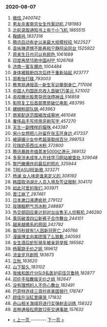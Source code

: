 ### 2020-08-07 
1. [ 微信 ](https://s.weibo.com/weibo?q=%E5%BE%AE%E4%BF%A1&Refer=top) *2400742*
1. [ 男友杀害南京女生作案动机 ](https://s.weibo.com/weibo?q=%23%E7%94%B7%E5%8F%8B%E6%9D%80%E5%AE%B3%E5%8D%97%E4%BA%AC%E5%A5%B3%E7%94%9F%E4%BD%9C%E6%A1%88%E5%8A%A8%E6%9C%BA%23&Refer=top) *2181983*
1. [ 北航录取通知书上有个小飞机 ](https://s.weibo.com/weibo?q=%23%E5%8C%97%E8%88%AA%E5%BD%95%E5%8F%96%E9%80%9A%E7%9F%A5%E4%B9%A6%E4%B8%8A%E6%9C%89%E4%B8%AA%E5%B0%8F%E9%A3%9E%E6%9C%BA%23&Refer=top) *1865515*
1. [ 鞠婧祎 ](https://s.weibo.com/weibo?q=%E9%9E%A0%E5%A9%A7%E7%A5%8E&Refer=top) *1837316*
1. [ 腾讯启动有史以来最大规模校招 ](https://s.weibo.com/weibo?q=%23%E8%85%BE%E8%AE%AF%E5%90%AF%E5%8A%A8%E6%9C%89%E5%8F%B2%E4%BB%A5%E6%9D%A5%E6%9C%80%E5%A4%A7%E8%A7%84%E6%A8%A1%E6%A0%A1%E6%8B%9B%23&Refer=top) *1622527*
1. [ 袁咏琳遗憾不能再和宁静阿朵同台 ](https://s.weibo.com/weibo?q=%23%E8%A2%81%E5%92%8F%E7%90%B3%E9%81%97%E6%86%BE%E4%B8%8D%E8%83%BD%E5%86%8D%E5%92%8C%E5%AE%81%E9%9D%99%E9%98%BF%E6%9C%B5%E5%90%8C%E5%8F%B0%23&Refer=top) *1525922*
1. [ 原来生日也可以有颜色 ](https://s.weibo.com/weibo?q=%23%E5%8E%9F%E6%9D%A5%E7%94%9F%E6%97%A5%E4%B9%9F%E5%8F%AF%E4%BB%A5%E6%9C%89%E9%A2%9C%E8%89%B2%23&Refer=top) *1061689*
1. [ 印度再禁15款中国APP ](https://s.weibo.com/weibo?q=%23%E5%8D%B0%E5%BA%A6%E5%86%8D%E7%A6%8115%E6%AC%BE%E4%B8%AD%E5%9B%BDAPP%23&Refer=top) *1026768*
1. [ 济南一客车爆炸 ](https://s.weibo.com/weibo?q=%23%E6%B5%8E%E5%8D%97%E4%B8%80%E5%AE%A2%E8%BD%A6%E7%88%86%E7%82%B8%23&Refer=top) *1004484*
1. [ 身体被敲断四次后终于重新站起 ](https://s.weibo.com/weibo?q=%23%E8%BA%AB%E4%BD%93%E8%A2%AB%E6%95%B2%E6%96%AD%E5%9B%9B%E6%AC%A1%E5%90%8E%E7%BB%88%E4%BA%8E%E9%87%8D%E6%96%B0%E7%AB%99%E8%B5%B7%23&Refer=top) *923777*
1. [ 郑希怡打碟 ](https://s.weibo.com/weibo?q=%23%E9%83%91%E5%B8%8C%E6%80%A1%E6%89%93%E7%A2%9F%23&Refer=top) *793003*
1. [ 教育局通报高一新生军训晕倒身亡 ](https://s.weibo.com/weibo?q=%23%E6%95%99%E8%82%B2%E5%B1%80%E9%80%9A%E6%8A%A5%E9%AB%98%E4%B8%80%E6%96%B0%E7%94%9F%E5%86%9B%E8%AE%AD%E6%99%95%E5%80%92%E8%BA%AB%E4%BA%A1%23&Refer=top) *717006*
1. [ 中国人均国民总收入首破1万美元 ](https://s.weibo.com/weibo?q=%23%E4%B8%AD%E5%9B%BD%E4%BA%BA%E5%9D%87%E5%9B%BD%E6%B0%91%E6%80%BB%E6%94%B6%E5%85%A5%E9%A6%96%E7%A0%B41%E4%B8%87%E7%BE%8E%E5%85%83%23&Refer=top) *521002*
1. [ 央视曝光股票导师涨停神话 ](https://s.weibo.com/weibo?q=%E5%A4%AE%E8%A7%86%E6%9B%9D%E5%85%89%E8%82%A1%E7%A5%A8%E5%AF%BC%E5%B8%88%E6%B6%A8%E5%81%9C%E7%A5%9E%E8%AF%9D&Refer=top) *516858*
1. [ 影院复工后首部票房破亿电影 ](https://s.weibo.com/weibo?q=%23%E5%BD%B1%E9%99%A2%E5%A4%8D%E5%B7%A5%E5%90%8E%E9%A6%96%E9%83%A8%E7%A5%A8%E6%88%BF%E7%A0%B4%E4%BA%BF%E7%94%B5%E5%BD%B1%23&Refer=top) *483795*
1. [ 螺蛳粉部队锅 ](https://s.weibo.com/weibo?q=%23%E8%9E%BA%E8%9B%B3%E7%B2%89%E9%83%A8%E9%98%9F%E9%94%85%23&Refer=top) *463963*
1. [ 商家配送范围被改成墓地 ](https://s.weibo.com/weibo?q=%23%E5%95%86%E5%AE%B6%E9%85%8D%E9%80%81%E8%8C%83%E5%9B%B4%E8%A2%AB%E6%94%B9%E6%88%90%E5%A2%93%E5%9C%B0%23&Refer=top) *461048*
1. [ 奢侈品手写师用牙刷写字 ](https://s.weibo.com/weibo?q=%23%E5%A5%A2%E4%BE%88%E5%93%81%E6%89%8B%E5%86%99%E5%B8%88%E7%94%A8%E7%89%99%E5%88%B7%E5%86%99%E5%AD%97%23&Refer=top) *457270*
1. [ 天生一副拽样的猫咪 ](https://s.weibo.com/weibo?q=%23%E5%A4%A9%E7%94%9F%E4%B8%80%E5%89%AF%E6%8B%BD%E6%A0%B7%E7%9A%84%E7%8C%AB%E5%92%AA%23&Refer=top) *443387*
1. [ 宋小女想把儿孙留在张玉环身边 ](https://s.weibo.com/weibo?q=%23%E5%AE%8B%E5%B0%8F%E5%A5%B3%E6%83%B3%E6%8A%8A%E5%84%BF%E5%AD%99%E7%95%99%E5%9C%A8%E5%BC%A0%E7%8E%89%E7%8E%AF%E8%BA%AB%E8%BE%B9%23&Refer=top) *417337*
1. [ 被逼婚少女中考超录取线百分 ](https://s.weibo.com/weibo?q=%23%E8%A2%AB%E9%80%BC%E5%A9%9A%E5%B0%91%E5%A5%B3%E4%B8%AD%E8%80%83%E8%B6%85%E5%BD%95%E5%8F%96%E7%BA%BF%E7%99%BE%E5%88%86%23&Refer=top) *399753*
1. [ 珍珠奶茶西瓜冰粉 ](https://s.weibo.com/weibo?q=%23%E7%8F%8D%E7%8F%A0%E5%A5%B6%E8%8C%B6%E8%A5%BF%E7%93%9C%E5%86%B0%E7%B2%89%23&Refer=top) *372800*
1. [ 腾讯暴跌市值蒸发5000亿港元 ](https://s.weibo.com/weibo?q=%23%E8%85%BE%E8%AE%AF%E6%9A%B4%E8%B7%8C%E5%B8%82%E5%80%BC%E8%92%B8%E5%8F%915000%E4%BA%BF%E6%B8%AF%E5%85%83%23&Refer=top) *369132*
1. [ 多家涉未成年人在线学习网站被查处 ](https://s.weibo.com/weibo?q=%23%E5%A4%9A%E5%AE%B6%E6%B6%89%E6%9C%AA%E6%88%90%E5%B9%B4%E4%BA%BA%E5%9C%A8%E7%BA%BF%E5%AD%A6%E4%B9%A0%E7%BD%91%E7%AB%99%E8%A2%AB%E6%9F%A5%E5%A4%84%23&Refer=top) *329048*
1. [ 黎巴嫩爆炸前最后的照片 ](https://s.weibo.com/weibo?q=%23%E9%BB%8E%E5%B7%B4%E5%AB%A9%E7%88%86%E7%82%B8%E5%89%8D%E6%9C%80%E5%90%8E%E7%9A%84%E7%85%A7%E7%89%87%23&Refer=top) *325944*
1. [ TREASURE新歌 ](https://s.weibo.com/weibo?q=%23TREASURE%E6%96%B0%E6%AD%8C%23&Refer=top) *323271*
1. [ 杨澜 女人味是谁来定义的 ](https://s.weibo.com/weibo?q=%E6%9D%A8%E6%BE%9C%20%E5%A5%B3%E4%BA%BA%E5%91%B3%E6%98%AF%E8%B0%81%E6%9D%A5%E5%AE%9A%E4%B9%89%E7%9A%84&Refer=top) *308192*
1. [ 韩国取消湖北人员入境及签证限制 ](https://s.weibo.com/weibo?q=%23%E9%9F%A9%E5%9B%BD%E5%8F%96%E6%B6%88%E6%B9%96%E5%8C%97%E4%BA%BA%E5%91%98%E5%85%A5%E5%A2%83%E5%8F%8A%E7%AD%BE%E8%AF%81%E9%99%90%E5%88%B6%23&Refer=top) *304170*
1. [ 如此可爱的我们 ](https://s.weibo.com/weibo?q=%E5%A6%82%E6%AD%A4%E5%8F%AF%E7%88%B1%E7%9A%84%E6%88%91%E4%BB%AC&Refer=top) *303971*
1. [ 晋江崩了 ](https://s.weibo.com/weibo?q=%E6%99%8B%E6%B1%9F%E5%B4%A9%E4%BA%86&Refer=top) *287461*
1. [ 日本漱口液遭疯抢 ](https://s.weibo.com/weibo?q=%23%E6%97%A5%E6%9C%AC%E6%BC%B1%E5%8F%A3%E6%B6%B2%E9%81%AD%E7%96%AF%E6%8A%A2%23&Refer=top) *279122*
1. [ 玫瑰糍粑气泡冰粉 ](https://s.weibo.com/weibo?q=%23%E7%8E%AB%E7%91%B0%E7%B3%8D%E7%B2%91%E6%B0%94%E6%B3%A1%E5%86%B0%E7%B2%89%23&Refer=top) *248887*
1. [ 外交部回应美计划对台出售无人侦察机 ](https://s.weibo.com/weibo?q=%23%E5%A4%96%E4%BA%A4%E9%83%A8%E5%9B%9E%E5%BA%94%E7%BE%8E%E8%AE%A1%E5%88%92%E5%AF%B9%E5%8F%B0%E5%87%BA%E5%94%AE%E6%97%A0%E4%BA%BA%E4%BE%A6%E5%AF%9F%E6%9C%BA%23&Refer=top) *246280*
1. [ 乘风破浪四公新裤子合作舞台 ](https://s.weibo.com/weibo?q=%23%E4%B9%98%E9%A3%8E%E7%A0%B4%E6%B5%AA%E5%9B%9B%E5%85%AC%E6%96%B0%E8%A3%A4%E5%AD%90%E5%90%88%E4%BD%9C%E8%88%9E%E5%8F%B0%23&Refer=top) *244101*
1. [ 越来越佛系的原因 ](https://s.weibo.com/weibo?q=%23%E8%B6%8A%E6%9D%A5%E8%B6%8A%E4%BD%9B%E7%B3%BB%E7%9A%84%E5%8E%9F%E5%9B%A0%23&Refer=top) *242792*
1. [ 每15秒就有1人因新冠死亡 ](https://s.weibo.com/weibo?q=%23%E6%AF%8F15%E7%A7%92%E5%B0%B1%E6%9C%891%E4%BA%BA%E5%9B%A0%E6%96%B0%E5%86%A0%E6%AD%BB%E4%BA%A1%23&Refer=top) *240766*
1. [ 漫画博主向美团饿了么致歉 ](https://s.weibo.com/weibo?q=%23%E6%BC%AB%E7%94%BB%E5%8D%9A%E4%B8%BB%E5%90%91%E7%BE%8E%E5%9B%A2%E9%A5%BF%E4%BA%86%E4%B9%88%E8%87%B4%E6%AD%89%23&Refer=top) *240593*
1. [ 女生酒后蛇形骑车被亲哥举报 ](https://s.weibo.com/weibo?q=%23%E5%A5%B3%E7%94%9F%E9%85%92%E5%90%8E%E8%9B%87%E5%BD%A2%E9%AA%91%E8%BD%A6%E8%A2%AB%E4%BA%B2%E5%93%A5%E4%B8%BE%E6%8A%A5%23&Refer=top) *195562*
1. [ 杨幂跳无价之姐 ](https://s.weibo.com/weibo?q=%E6%9D%A8%E5%B9%82%E8%B7%B3%E6%97%A0%E4%BB%B7%E4%B9%8B%E5%A7%90&Refer=top) *189612*
1. [ 流金岁月剧照 ](https://s.weibo.com/weibo?q=%23%E6%B5%81%E9%87%91%E5%B2%81%E6%9C%88%E5%89%A7%E7%85%A7%23&Refer=top) *183673*
1. [ 立秋 ](https://s.weibo.com/weibo?q=%E7%AB%8B%E7%A7%8B&Refer=top) *183620*
1. [ 山下智久 ](https://s.weibo.com/weibo?q=%E5%B1%B1%E4%B8%8B%E6%99%BA%E4%B9%85&Refer=top) *183102*
1. [ 我维和医疗分队9名医护前往贝鲁特 ](https://s.weibo.com/weibo?q=%23%E6%88%91%E7%BB%B4%E5%92%8C%E5%8C%BB%E7%96%97%E5%88%86%E9%98%9F9%E5%90%8D%E5%8C%BB%E6%8A%A4%E5%89%8D%E5%BE%80%E8%B4%9D%E9%B2%81%E7%89%B9%23&Refer=top) *182877*
1. [ 邓伦手指舞版无价之姐 ](https://s.weibo.com/weibo?q=%E9%82%93%E4%BC%A6%E6%89%8B%E6%8C%87%E8%88%9E%E7%89%88%E6%97%A0%E4%BB%B7%E4%B9%8B%E5%A7%90&Refer=top) *182647*
1. [ 没有理想的人不伤心舞台 ](https://s.weibo.com/weibo?q=%E6%B2%A1%E6%9C%89%E7%90%86%E6%83%B3%E7%9A%84%E4%BA%BA%E4%B8%8D%E4%BC%A4%E5%BF%83%E8%88%9E%E5%8F%B0&Refer=top) *182491*
1. [ 巴菲特连续三周抄底美国银行 ](https://s.weibo.com/weibo?q=%E5%B7%B4%E8%8F%B2%E7%89%B9%E8%BF%9E%E7%BB%AD%E4%B8%89%E5%91%A8%E6%8A%84%E5%BA%95%E7%BE%8E%E5%9B%BD%E9%93%B6%E8%A1%8C&Refer=top) *178747*
1. [ 顾佳在浴缸里痛哭 ](https://s.weibo.com/weibo?q=%23%E9%A1%BE%E4%BD%B3%E5%9C%A8%E6%B5%B4%E7%BC%B8%E9%87%8C%E7%97%9B%E5%93%AD%23&Refer=top) *171832*
1. [ 舟山相关海域将进行实弹射击训练 ](https://s.weibo.com/weibo?q=%E8%88%9F%E5%B1%B1%E7%9B%B8%E5%85%B3%E6%B5%B7%E5%9F%9F%E5%B0%86%E8%BF%9B%E8%A1%8C%E5%AE%9E%E5%BC%B9%E5%B0%84%E5%87%BB%E8%AE%AD%E7%BB%83&Refer=top) *158322*
1. [ 吉林通报松原致12死交通事故 ](https://s.weibo.com/weibo?q=%E5%90%89%E6%9E%97%E9%80%9A%E6%8A%A5%E6%9D%BE%E5%8E%9F%E8%87%B412%E6%AD%BB%E4%BA%A4%E9%80%9A%E4%BA%8B%E6%95%85&Refer=top) *157632* 

- [ < 上一页 ](https://github.com/able8/weibo-hot-record/blob/master/2020-08-06.md) -------- [ 下一页 > ](https://github.com/able8/weibo-hot-record/blob/master/2020-08-08.md)